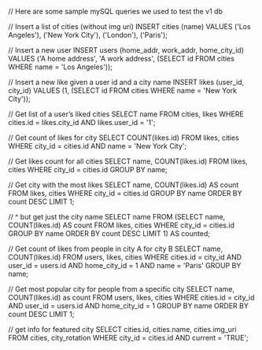 // Here are some sample mySQL queries we used to test the v1 db

// Insert a list of cities (without img uri)
INSERT cities (name) VALUES ('Los Angeles'), ('New York City'), ('London'), ('Paris');

// Insert a new user
INSERT users (home_addr, work_addr, home_city_id) VALUES ('A home address', 'A work address', (SELECT id FROM cities WHERE name = 'Los Angeles'));

// Insert a new like given a user id and a city name
INSERT likes (user_id, city_id) VALUES (1, (SELECT id FROM cities WHERE name = 'New York City'));

// Get list of a user’s liked cities
SELECT name FROM cities, likes WHERE cities.id = likes.city_id AND likes.user_id = '1';

// Get count of likes for city
SELECT COUNT(likes.id) FROM likes, cities WHERE city_id = cities.id AND name = 'New York City';

// Get likes count for all cities
SELECT name, COUNT(likes.id) FROM likes, cities WHERE city_id = cities.id GROUP BY name;

// Get city with the most likes
SELECT name, COUNT(likes.id) AS count FROM likes, cities WHERE city_id = cities.id GROUP BY name ORDER BY count DESC LIMIT 1;

// ^ but get just the city name
SELECT name FROM (SELECT name, COUNT(likes.id) AS count FROM likes, cities WHERE city_id = cities.id GROUP BY name ORDER BY count DESC LIMIT 1) AS counted;

// Get count of likes from people in city A for city B
SELECT name, COUNT(likes.id) FROM users, likes, cities WHERE cities.id = city_id AND user_id = users.id AND home_city_id = 1 AND name = 'Paris' GROUP BY name;

// Get most popular city for people from a specific city
SELECT name, COUNT(likes.id) as count FROM users, likes, cities WHERE cities.id = city_id AND user_id = users.id AND home_city_id = 1 GROUP BY name ORDER BY count DESC LIMIT 1;

// get info for featured city
SELECT cities.id, cities.name, cities.img_uri FROM cities, city_rotation WHERE city_id = cities.id AND current = 'TRUE';
